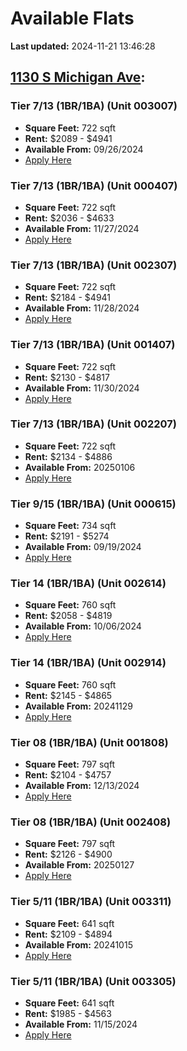 # Available Flats

**Last updated:** 2024-11-21 13:46:28

## [1130 S Michigan Ave](https://1130smichigan.com/wp-json/floorplans/v1/available-units):
### Tier 7/13 (1BR/1BA) (Unit 003007)
- **Square Feet:** 722 sqft
- **Rent:** $2089 - $4941
- **Available From:** 09/26/2024
- [Apply Here](https://1130smichigan.securecafe.com/onlineleasing/eleven-thirty/oleapplication.aspx?stepname=RentalOptions&myOlePropertyId=638530&FloorPlanID=2321071&UnitID=11312725&header=1)

### Tier 7/13 (1BR/1BA) (Unit 000407)
- **Square Feet:** 722 sqft
- **Rent:** $2036 - $4633
- **Available From:** 11/27/2024
- [Apply Here](https://1130smichigan.securecafe.com/onlineleasing/eleven-thirty/oleapplication.aspx?stepname=RentalOptions&myOlePropertyId=638530&FloorPlanID=2321071&UnitID=11312667&header=1)

### Tier 7/13 (1BR/1BA) (Unit 002307)
- **Square Feet:** 722 sqft
- **Rent:** $2184 - $4941
- **Available From:** 11/28/2024
- [Apply Here](https://1130smichigan.securecafe.com/onlineleasing/eleven-thirty/oleapplication.aspx?stepname=RentalOptions&myOlePropertyId=638530&FloorPlanID=2321071&UnitID=11312683&header=1)

### Tier 7/13 (1BR/1BA) (Unit 001407)
- **Square Feet:** 722 sqft
- **Rent:** $2130 - $4817
- **Available From:** 11/30/2024
- [Apply Here](https://1130smichigan.securecafe.com/onlineleasing/eleven-thirty/oleapplication.aspx?stepname=RentalOptions&myOlePropertyId=638530&FloorPlanID=2321071&UnitID=11312674&header=1)

### Tier 7/13 (1BR/1BA) (Unit 002207)
- **Square Feet:** 722 sqft
- **Rent:** $2134 - $4886
- **Available From:** 20250106
- [Apply Here](https://1130smichigan.securecafe.com/onlineleasing/eleven-thirty/oleapplication.aspx?stepname=RentalOptions&myOlePropertyId=638530&FloorPlanID=2321071&UnitID=11312681&header=1)

### Tier 9/15 (1BR/1BA) (Unit 000615)
- **Square Feet:** 734 sqft
- **Rent:** $2191 - $5274
- **Available From:** 09/19/2024
- [Apply Here](https://1130smichigan.securecafe.com/onlineleasing/eleven-thirty/oleapplication.aspx?stepname=RentalOptions&myOlePropertyId=638530&FloorPlanID=2321072&UnitID=11312771&header=1)

### Tier 14 (1BR/1BA) (Unit 002614)
- **Square Feet:** 760 sqft
- **Rent:** $2058 - $4819
- **Available From:** 10/06/2024
- [Apply Here](https://1130smichigan.securecafe.com/onlineleasing/eleven-thirty/oleapplication.aspx?stepname=RentalOptions&myOlePropertyId=638530&FloorPlanID=3127225&UnitID=11312928&header=1)

### Tier 14 (1BR/1BA) (Unit 002914)
- **Square Feet:** 760 sqft
- **Rent:** $2145 - $4865
- **Available From:** 20241129
- [Apply Here](https://1130smichigan.securecafe.com/onlineleasing/eleven-thirty/oleapplication.aspx?stepname=RentalOptions&myOlePropertyId=638530&FloorPlanID=3127225&UnitID=11312854&header=1)

### Tier 08 (1BR/1BA) (Unit 001808)
- **Square Feet:** 797 sqft
- **Rent:** $2104 - $4757
- **Available From:** 12/13/2024
- [Apply Here](https://1130smichigan.securecafe.com/onlineleasing/eleven-thirty/oleapplication.aspx?stepname=RentalOptions&myOlePropertyId=638530&FloorPlanID=2321074&UnitID=11312891&header=1)

### Tier 08 (1BR/1BA) (Unit 002408)
- **Square Feet:** 797 sqft
- **Rent:** $2126 - $4900
- **Available From:** 20250127
- [Apply Here](https://1130smichigan.securecafe.com/onlineleasing/eleven-thirty/oleapplication.aspx?stepname=RentalOptions&myOlePropertyId=638530&FloorPlanID=2321074&UnitID=11312950&header=1)

### Tier 5/11 (1BR/1BA) (Unit 003311)
- **Square Feet:** 641 sqft
- **Rent:** $2109 - $4894
- **Available From:** 20241015
- [Apply Here](https://1130smichigan.securecafe.com/onlineleasing/eleven-thirty/oleapplication.aspx?stepname=RentalOptions&myOlePropertyId=638530&FloorPlanID=2321070&UnitID=11312636&header=1)

### Tier 5/11 (1BR/1BA) (Unit 003305)
- **Square Feet:** 641 sqft
- **Rent:** $1985 - $4563
- **Available From:** 11/15/2024
- [Apply Here](https://1130smichigan.securecafe.com/onlineleasing/eleven-thirty/oleapplication.aspx?stepname=RentalOptions&myOlePropertyId=638530&FloorPlanID=2321070&UnitID=11312581&header=1)

